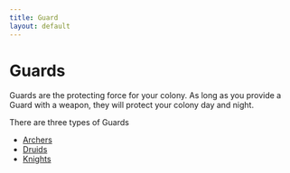 ```yaml
---
title: Guard
layout: default
---
```

# Guards

Guards are the protecting force for your colony. As long as you provide a Guard with a weapon, they will protect your colony day and night. 

There are three types of Guards

- [Archers](archer)
- [Druids](druid)
- [Knights](knight)